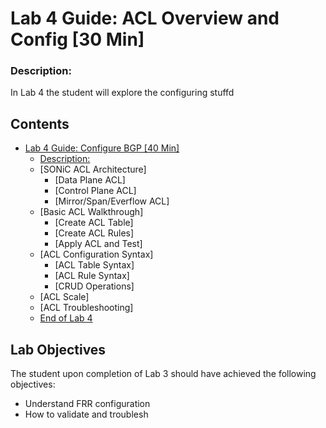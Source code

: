 # Lab 4 Guide: ACL Overview and Config [30 Min]


### Description: 
In Lab 4 the student will explore the configuring stuffd

## Contents
- [Lab 4 Guide: Configure BGP \[40 Min\]](#lab-4-guide:-acl-overview-and-config-30-min)
    - [Description:](#description)
    - [SONiC ACL Architecture]
      - [Data Plane ACL]
      - [Control Plane ACL]
      - [Mirror/Span/Everflow ACL]
    - [Basic ACL Walkthrough]
        - [Create ACL Table]
        - [Create ACL Rules]
        - [Apply ACL and Test]
    - [ACL Configuration Syntax]
      - [ACL Table Syntax]
      - [ACL Rule Syntax]
      - [CRUD Operations]
    - [ACL Scale]   
    - [ACL Troubleshooting]
  - [End of Lab 4](#end-of-lab-4)
  
## Lab Objectives
The student upon completion of Lab 3 should have achieved the following objectives:

* Understand FRR configuration
* How to validate and troublesh
